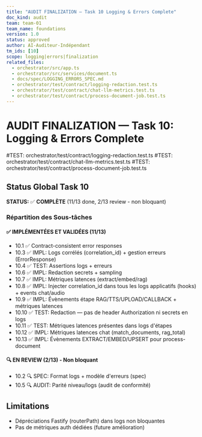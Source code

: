 ```yaml
---
title: "AUDIT FINALIZATION — Task 10 Logging & Errors Complete"
doc_kind: audit
team: team-01
team_name: foundations
version: 1.0
status: approved
author: AI-Auditeur-Indépendant
tm_ids: [10]
scope: logging|errors|finalization
related_files:
  - orchestrator/src/app.ts
  - orchestrator/src/services/document.ts
  - docs/spec/LOGGING_ERRORS_SPEC.md
  - orchestrator/test/contract/logging-redaction.test.ts
  - orchestrator/test/contract/chat-llm-metrics.test.ts
  - orchestrator/test/contract/process-document-job.test.ts
---
```


# AUDIT FINALIZATION — Task 10: Logging & Errors Complete

#TEST: orchestrator/test/contract/logging-redaction.test.ts
#TEST: orchestrator/test/contract/chat-llm-metrics.test.ts
#TEST: orchestrator/test/contract/process-document-job.test.ts

## Status Global Task 10

**STATUS:** ✅ **COMPLÈTE** (11/13 done, 2/13 review - non bloquant)

### Répartition des Sous-tâches

#### ✅ IMPLÉMENTÉES ET VALIDÉES (11/13)
- 10.1 ✅ Contract-consistent error responses  
- 10.3 ✅ IMPL: Logs corrélés (correlation_id) + gestion erreurs (ErrorResponse)
- 10.4 ✅ TEST: Assertions logs + erreurs
- 10.6 ✅ IMPL: Redaction secrets + sampling
- 10.7 ✅ IMPL: Métriques latences (extract/embed/rag)  
- 10.8 ✅ IMPL: Injecter correlation_id dans tous les logs applicatifs (hooks) + events chat/audio
- 10.9 ✅ IMPL: Évènements étape RAG/TTS/UPLOAD/CALLBACK + métriques latences
- 10.10 ✅ TEST: Redaction — pas de header Authorization ni secrets en logs
- 10.11 ✅ TEST: Métriques latences présentes dans logs d'étapes
- 10.12 ✅ IMPL: Métriques latences chat (match_documents, rag_total)
- 10.13 ✅ IMPL: Évènements EXTRACT/EMBED/UPSERT pour process-document

#### 🔍 EN REVIEW (2/13) - Non bloquant
- 10.2 🔍 SPEC: Format logs + modèle d'erreurs (spec)
- 10.5 🔍 AUDIT: Parité niveau/logs (audit de conformité)

## Limitations
- Dépréciations Fastify (routerPath) dans logs non bloquantes
- Pas de métriques auth dédiées (future amélioration)

